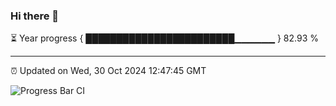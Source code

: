 ### Hi there 👋

⏳ Year progress { ████████████████████████▁▁▁▁▁▁ } 82.93 %

---

⏰ Updated on Wed, 30 Oct 2024 12:47:45 GMT

![Progress Bar CI](https://github.com/ZhaoGui/ZhaoGui/workflows/Progress%20Bar%20CI/badge.svg)
